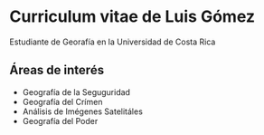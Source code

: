 # Curriculum vitae de Luis Gómez  

Estudiante de Georafía en la Universidad de Costa Rica

## Áreas de interés
- Geografía de la Seguguridad
- Geografía del Crímen
- Análisis de Imégenes Satelitáles 
- Geografía del Poder
